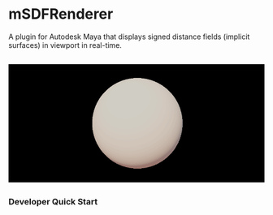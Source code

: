 # mSDFRenderer
A plugin for Autodesk Maya that displays signed distance fields (implicit surfaces) in viewport in real-time.

![cover](doc/gif/SDF_sphere_animation.gif)
-------------------------------------------------------------------------------

### Developer Quick Start
